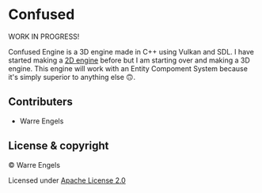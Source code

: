 # Confused

WORK IN PROGRESS!

Confused Engine is a 3D engine made in C++ using Vulkan and SDL.
I have started making a [2D engine](https://gitlab.com/warre.engels/budgety "Budgety") before but I am starting over and making a 3D engine.
This engine will work with an Entity Compoment System because it's simply superior to anything else 🙃.



## Contributers

- Warre Engels



## License & copyright

© Warre Engels

Licensed under [Apache License 2.0](LICENSE "License")
